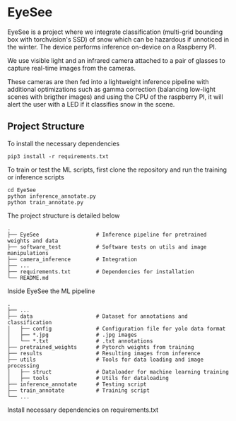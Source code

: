 # EyeSee
EyeSee is a project where we integrate classification (multi-grid bounding box with torchvision's SSD) of snow which can be hazardous if unnoticed in the winter. The device performs inference on-device on a Raspberry PI. 

We use visible light and an infrared camera attached to a pair of glasses to capture real-time images from the cameras. 

These cameras are then fed into a lightweight inference pipeline with additional optimizations such as gamma correction (balancing low-light scenes with brigther images) and using the CPU of the raspberry PI, it will alert the user with a LED if it classifies snow in the scene. 

## Project Structure 
To install the necessary dependencies 
```
pip3 install -r requirements.txt 
```
To train or test the ML scripts, first clone the repository and run the training or inference scripts 
```
cd EyeSee 
python inference_annotate.py 
python train_annotate.py     
```

The project structure is detailed below 
    
    .
    ├── EyeSee                  # Inference pipeline for pretrained weights and data 
    ├── software_test           # Software tests on utils and image manipulations 
    ├── camera_inference        # Integration 
    ├── ...
    ├── requirements.txt        # Dependencies for installation 
    └── README.md

Inside EyeSee the ML pipeline 
    
    .
    ├── ...
    ├── data                    # Dataset for annotations and classification
    │   ├── config              # Configuration file for yolo data format
    │   ├── *.jpg               # .jpg images 
    │   └── *.txt               # .txt annotations
    ├── pretrained_weights      # Pytorch weights from training 
    ├── results                 # Resulting images from inference 
    ├── utils                   # Tools for data loading and image processing 
    │   ├── struct              # Dataloader for machine learning training                
    │   ├── tools               # Utils for dataloading
    ├── inference_annotate      # Testing script 
    ├── train_annotate          # Training script
    └── ...




Install necessary dependencies on requirements.txt 